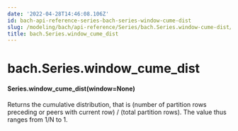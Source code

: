 ```yaml
---
date: '2022-04-28T14:46:08.106Z'
id: bach-api-reference-series-bach-series-window-cume-dist
slug: /modeling/bach/api-reference/Series/bach.Series.window-cume-dist/
title: bach.Series.window_cume_dist
---
```


# bach.Series.window_cume_dist


#### Series.window_cume_dist(window=None)
Returns the cumulative distribution, that is
(number of partition rows preceding or peers with current row) / (total partition rows).
The value thus ranges from 1/N to 1.

<!-- !! processed by numpydoc !! -->
